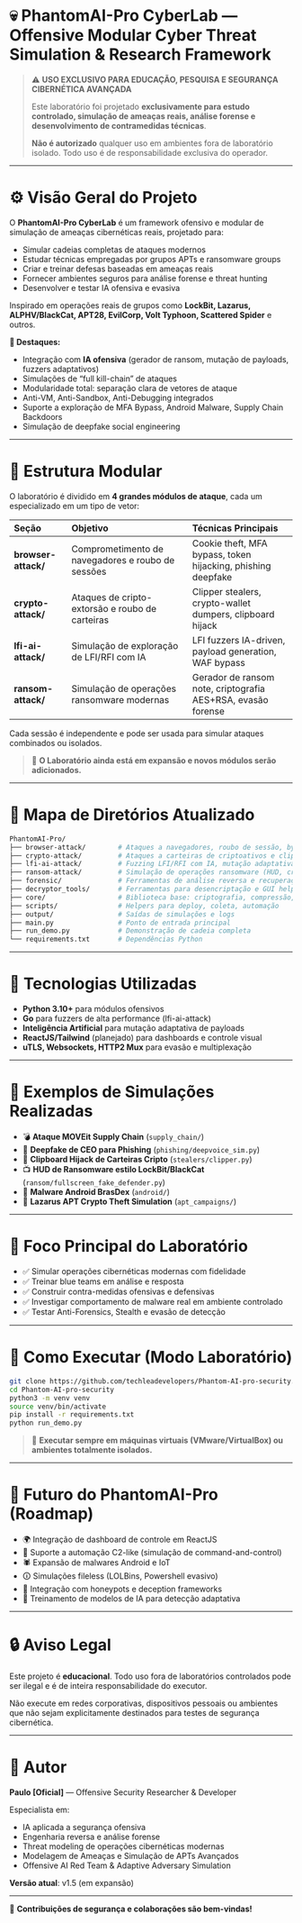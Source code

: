 # 💀 PhantomAI-Pro CyberLab — Offensive Modular Cyber Threat Simulation & Research Framework

> ⚠️ **USO EXCLUSIVO PARA EDUCAÇÃO, PESQUISA E SEGURANÇA CIBERNÉTICA AVANÇADA**
>
> Este laboratório foi projetado **exclusivamente para estudo controlado, simulação de ameaças reais, análise forense e desenvolvimento de contramedidas técnicas**.
>
> **Não é autorizado** qualquer uso em ambientes fora de laboratório isolado. Todo uso é de responsabilidade exclusiva do operador.

---

# ⚙️ Visão Geral do Projeto

O **PhantomAI-Pro CyberLab** é um framework ofensivo e modular de simulação de ameaças cibernéticas reais, projetado para:

- Simular cadeias completas de ataques modernos
- Estudar técnicas empregadas por grupos APTs e ransomware groups
- Criar e treinar defesas baseadas em ameaças reais
- Fornecer ambientes seguros para análise forense e threat hunting
- Desenvolver e testar IA ofensiva e evasiva

Inspirado em operações reais de grupos como **LockBit, Lazarus, ALPHV/BlackCat, APT28, EvilCorp, Volt Typhoon, Scattered Spider** e outros.

**🔑 Destaques:**
- Integração com **IA ofensiva** (gerador de ransom, mutação de payloads, fuzzers adaptativos)
- Simulações de “full kill-chain” de ataques
- Modularidade total: separação clara de vetores de ataque
- Anti-VM, Anti-Sandbox, Anti-Debugging integrados
- Suporte a exploração de MFA Bypass, Android Malware, Supply Chain Backdoors
- Simulação de deepfake social engineering

---

# 🧬 Estrutura Modular

O laboratório é dividido em **4 grandes módulos de ataque**, cada um especializado em um tipo de vetor:

| Seção | Objetivo | Técnicas Principais |
|:--------|:---------|:-------------------|
| **browser-attack/** | Comprometimento de navegadores e roubo de sessões | Cookie theft, MFA bypass, token hijacking, phishing deepfake |
| **crypto-attack/** | Ataques de cripto-extorsão e roubo de carteiras | Clipper stealers, crypto-wallet dumpers, clipboard hijack |
| **lfi-ai-attack/** | Simulação de exploração de LFI/RFI com IA | LFI fuzzers IA-driven, payload generation, WAF bypass |
| **ransom-attack/** | Simulação de operações ransomware modernas | Gerador de ransom note, criptografia AES+RSA, evasão forense |

Cada sessão é independente e pode ser usada para simular ataques combinados ou isolados.

> 🔵 **O Laboratório ainda está em expansão e novos módulos serão adicionados.**

---

# 🧰 Mapa de Diretórios Atualizado

```bash
PhantomAI-Pro/
├── browser-attack/        # Ataques a navegadores, roubo de sessão, bypass de MFA
├── crypto-attack/         # Ataques a carteiras de criptoativos e clipper malware
├── lfi-ai-attack/         # Fuzzing LFI/RFI com IA, mutação adaptativa
├── ransom-attack/         # Simulação de operações ransomware (HUD, criptografia, persistence)
├── forensic/              # Ferramentas de análise reversa e recuperação forense
├── decryptor_tools/       # Ferramentas para desencriptação e GUI helpers
├── core/                  # Biblioteca base: criptografia, compressão, antiforensics
├── scripts/               # Helpers para deploy, coleta, automação
├── output/                # Saídas de simulações e logs
├── main.py                # Ponto de entrada principal
├── run_demo.py            # Demonstração de cadeia completa
└── requirements.txt       # Dependências Python
```

---

# 🔖 Tecnologias Utilizadas

- **Python 3.10+** para módulos ofensivos
- **Go** para fuzzers de alta performance (lfi-ai-attack)
- **Inteligência Artificial** para mutação adaptativa de payloads
- **ReactJS/Tailwind** (planejado) para dashboards e controle visual
- **uTLS, Websockets, HTTP2 Mux** para evasão e multiplexação

---

# 🌟 Exemplos de Simulações Realizadas

- 💣 **Ataque MOVEit Supply Chain** (`supply_chain/`)
- 🧐 **Deepfake de CEO para Phishing** (`phishing/deepvoice_sim.py`)
- 🔐 **Clipboard Hijack de Carteiras Cripto** (`stealers/clipper.py`)
- 📺 **HUD de Ransomware estilo LockBit/BlackCat** (`ransom/fullscreen_fake_defender.py`)
- 📱 **Malware Android BrasDex** (`android/`)
- 🔮 **Lazarus APT Crypto Theft Simulation** (`apt_campaigns/`)

---

# 💪 Foco Principal do Laboratório

- ✅ Simular operações cibernéticas modernas com fidelidade
- ✅ Treinar blue teams em análise e resposta
- ✅ Construir contra-medidas ofensivas e defensivas
- ✅ Investigar comportamento de malware real em ambiente controlado
- ✅ Testar Anti-Forensics, Stealth e evasão de detecção

---

# 🔖 Como Executar (Modo Laboratório)

```bash
git clone https://github.com/techleadevelopers/Phantom-AI-pro-security.git
cd Phantom-AI-pro-security
python3 -m venv venv
source venv/bin/activate
pip install -r requirements.txt
python run_demo.py
```

> 🚧 **Executar sempre em máquinas virtuais (VMware/VirtualBox) ou ambientes totalmente isolados.**

---

# 🚀 Futuro do PhantomAI-Pro (Roadmap)

- 🌍 Integração de dashboard de controle em ReactJS
- 🔖 Suporte a automação C2-like (simulação de command-and-control)
- 🕷️ Expansão de malwares Android e IoT
- 🛈 Simulações fileless (LOLBins, Powershell evasivo)
- 🧪 Integração com honeypots e deception frameworks
- 🧰 Treinamento de modelos de IA para detecção adaptativa

---

# 🔒 Aviso Legal

Este projeto é **educacional**. Todo uso fora de laboratórios controlados pode ser ilegal e é de inteira responsabilidade do executor.

Não execute em redes corporativas, dispositivos pessoais ou ambientes que não sejam explicitamente destinados para testes de segurança cibernética.

---

# 👤 Autor

**Paulo [Oficial]** — Offensive Security Researcher & Developer

Especialista em:
- IA aplicada a segurança ofensiva
- Engenharia reversa e análise forense
- Threat modeling de operações cibernéticas modernas
- Modelagem de Ameaças e Simulação de APTs Avançados
- Offensive AI Red Team & Adaptive Adversary Simulation

**Versão atual**: v1.5 (em expansão)

---

📢 **Contribuições de segurança e colaborações são bem-vindas!**

